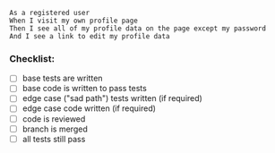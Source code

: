 ```
As a registered user
When I visit my own profile page
Then I see all of my profile data on the page except my password
And I see a link to edit my profile data
```

### Checklist:

- [ ] base tests are written
- [ ] base code is written to pass tests
- [ ] edge case ("sad path") tests written (if required)
- [ ] edge case code written (if required)
- [ ] code is reviewed
- [ ] branch is merged
- [ ] all tests still pass

